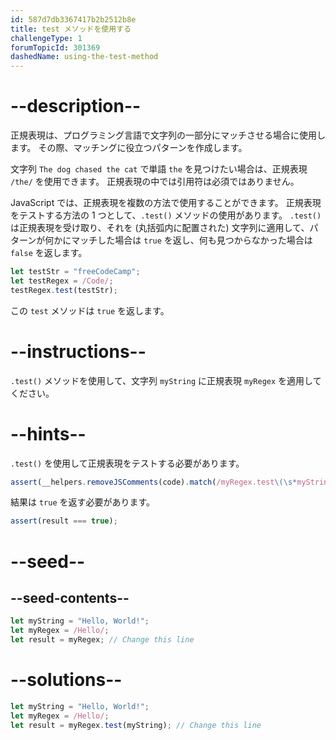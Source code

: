 ```yaml
---
id: 587d7db3367417b2b2512b8e
title: test メソッドを使用する
challengeType: 1
forumTopicId: 301369
dashedName: using-the-test-method
---
```


# --description--

正規表現は、プログラミング言語で文字列の一部分にマッチさせる場合に使用します。 その際、マッチングに役立つパターンを作成します。

文字列 `The dog chased the cat` で単語 `the` を見つけたい場合は、正規表現 `/the/` を使用できます。 正規表現の中では引用符は必須ではありません。

JavaScript では、正規表現を複数の方法で使用することができます。 正規表現をテストする方法の 1 つとして、`.test()` メソッドの使用があります。 `.test()` は正規表現を受け取り、それを (丸括弧内に配置された) 文字列に適用して、パターンが何かにマッチした場合は `true` を返し、何も見つからなかった場合は `false` を返します。

```js
let testStr = "freeCodeCamp";
let testRegex = /Code/;
testRegex.test(testStr);
```

この `test` メソッドは `true` を返します。

# --instructions--

`.test()` メソッドを使用して、文字列 `myString` に正規表現 `myRegex` を適用してください。

# --hints--

`.test()` を使用して正規表現をテストする必要があります。

```js
assert(__helpers.removeJSComments(code).match(/myRegex.test\(\s*myString\s*\)/));
```

結果は `true` を返す必要があります。

```js
assert(result === true);
```

# --seed--

## --seed-contents--

```js
let myString = "Hello, World!";
let myRegex = /Hello/;
let result = myRegex; // Change this line
```

# --solutions--

```js
let myString = "Hello, World!";
let myRegex = /Hello/;
let result = myRegex.test(myString); // Change this line
```

